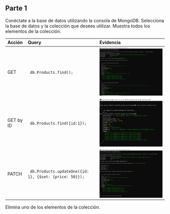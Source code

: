 ## Parte 1

Conéctate a la base de datos utilizando la consola de MongoDB.
Selecciona la base de datos y la colección que desees utilizar.
Muestra todos los elementos de la colección.

Acción | Query | Evidencia 
:--- | :--- | :---
GET | ` db.Products.find();`| ![](./evidences/getAllProduct.PNG)
GET by ID | ` db.Products.find({id:1});`| ![](./evidences/getOne.PNG)
PATCH | ` db.Products.updateOne({id: 1}, {$set: {price: 50}});`| ![](./evidences/updateOne.PNG)



Elimina uno de los elementos de la colección.

